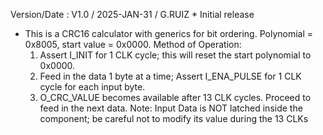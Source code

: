  Version/Date : V1.0 / 2025-JAN-31 / G.RUIZ
	* Initial release
  * This is a CRC16 calculator with generics for bit ordering. Polynomial = 0x8005, start value = 0x0000.
    Method of Operation:
      1. Assert I_INIT for 1 CLK cycle; this will reset the start polynomial to 0x0000.
      2. Feed in the data 1 byte at a time; Assert I_ENA_PULSE for 1 CLK cycle for each input byte.
      3. O_CRC_VALUE becomes available after 13 CLK cycles. Proceed to feed in the next data.
    Note: Input Data is NOT latched inside the component; be careful not to modify its value during the 13 CLKs
